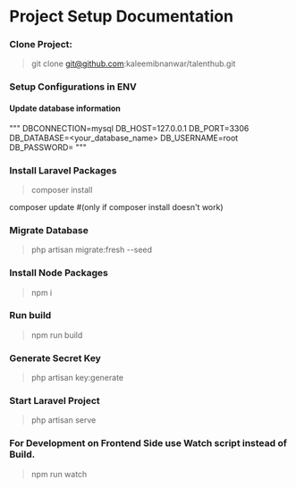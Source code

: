 # Project Setup Documentation

### Clone Project:
> git clone git@github.com:kaleemibnanwar/talenthub.git

### Setup Configurations in ENV

#### Update database information
"""
DBCONNECTION=mysql
DB_HOST=127.0.0.1
DB_PORT=3306
DB_DATABASE=<your_database_name>
DB_USERNAME=root
DB_PASSWORD=
"""

### Install Laravel Packages

> composer install

composer update  #(only if composer install doesn't work) 

### Migrate Database

> php artisan migrate:fresh --seed

### Install Node Packages

> npm i

### Run build

> npm run build

### Generate Secret Key 
 
 > php artisan key:generate

### Start Laravel Project

> php artisan serve 



### For Development on Frontend Side use Watch script instead of Build.
> npm run watch 
